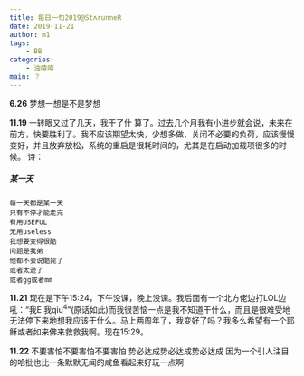 ```yaml
---
title: 每日一句2019@StʌrunneR
date: 2019-11-21
author: m1
tags:
    - BB
categories:
    - 浊喳喳
main: ？
---
```


**6.26**
梦想一想是不是梦想

**11.19**
一转眼又过了几天，我干了什 算了。过去几个月我有小进步就会说，未来在前方，快要胜利了。我不应该期望太快，少想多做，关闭不必要的负荷，应该慢慢变好，并且放弃放松，系统的重启是很耗时间的，尤其是在启动加载项很多的时候。
诗：
##### 某一天
    每一天都是某一天
    只有不停才能走完
    有用USEFUL
    无用useless
    我想要变得很酷
    问题是我弟
    他都不会说酷毙了
    或者太逊了
    或者gg或者mm

**11.21**
现在是下午15:24，下午没课，晚上没课。我后面有一个北方佬边打LOL边吼：“我E 我qiu<sup>4</sup>”(原话如此)而我很苦恼一点是我不知道干什么，而且是很难受地无法停下来地想我应该干什么。马上两周年了，我变好了吗？我多么希望有一个耶稣或者如来佛来救救我啊。现在15:29。

**11.22**
不要害怕不要害怕不要害怕
势必达成势必达成势必达成
因为一个引人注目的哈批也比一条默默无闻的咸鱼看起来好玩一点啊
